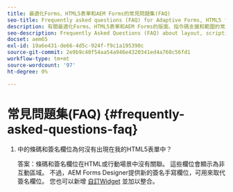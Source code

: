 ```yaml
---
title: 最適化Forms、HTML5表單和AEM Forms的常見問題集(FAQ)
seo-title: Frequently asked questions (FAQ) for Adaptive Forms, HTML5 forms, and AEM Forms
description: 有關最適化Forms、HTML5表單和AEM Forms的版面、指令碼支援和範圍的常見問題集(FAQ)。
seo-description: Frequently Asked Questions (FAQ) about layout, scripting support, and scope of Adaptive Forms, HTML5 forms, and AEM Forms.
docset: aem65
exl-id: 19a6e431-de66-4d5c-924f-f9c1a195390c
source-git-commit: 2e9b9c40f54aa54a946e4320341ed4a760c56fd1
workflow-type: tm+mt
source-wordcount: '97'
ht-degree: 0%

---
```


# 常見問題集(FAQ) {#frequently-asked-questions-faq}

1. 中的條碼和簽名欄位為何沒有出現在我的HTML5表單中？

   答案：條碼和簽名欄位在HTML或行動場景中沒有關聯。 這些欄位會顯示為非互動區域。 不過，AEM Forms Designer提供新的簽名手寫欄位，可用來取代簽名欄位。 您也可以新增 [自訂Widget](../../forms/using/custom-widgets.md) 並加以整合。
